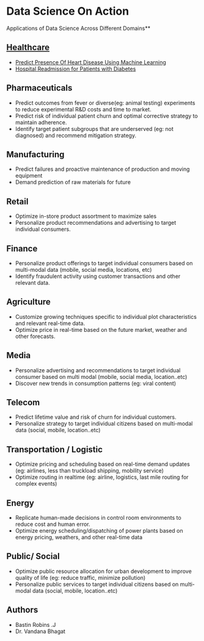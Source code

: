 # Data Science On Action
Applications of Data Science Across Different Domains**

## [Healthcare](healthcare/chapter.md)
- [Predict Presence Of Heart Disease Using Machine Learning](healthcare/chapter-1.md)
- [Hospital Readmission for Patients with Diabetes](healthcare/chapter-2.md)


## Pharmaceuticals

- Predict outcomes from fever or diverse(eg: animal testing) experiments to reduce experimental R&D costs and time to market.
- Predict risk of individual patient churn and optimal corrective strategy to maintain adherence.
- Identify target patient subgroups that are underserved (eg: not diagnosed) and recommend mitigation strategy.

## Manufacturing

- Predict failures and proactive maintenance of production and moving equipment
- Demand prediction of raw materials for future
  

## Retail

- Optimize in-store product assortment to maximize sales
- Personalize product recommendations and advertising to target individual consumers.


## Finance

- Personalize product offerings to target individual consumers based on multi-modal data (mobile, social media, locations, etc)
- Identify fraudulent activity using customer transactions and other relevant data.

  

## Agriculture

- Customize growing techniques specific to individual plot characteristics and relevant real-time data.
- Optimize price in real-time based on the future market, weather and other forecasts.

  

## Media

- Personalize advertising and recommendations to target individual consumer based on multi modal (mobile, social media, location..etc)
- Discover new trends in consumption patterns (eg: viral content)

  

## Telecom

- Predict lifetime value and risk of churn for individual customers.
- Personalize strategy to target individual citizens based on multi-modal data (social, mobile, location..etc)

  

  

## Transportation / Logistic

- Optimize pricing and scheduling based on real-time demand updates (eg: airlines, less than truckload shipping, mobility service)
- Optimize routing in realtime (eg: airline, logistics, last mile routing for complex events)

## Energy

- Replicate human-made decisions in control room environments to reduce cost and human error.
- Optimize energy scheduling/dispatching of power plants based on energy pricing, weathers, and other real-time data

  

## Public/ Social

- Optimize public resource allocation for urban development to improve quality of life (eg: reduce traffic, minimize pollution)
- Personalize public services to target individual citizens based on multi-modal data (social, mobile, location..etc)



## Authors
- Bastin Robins .J
- Dr. Vandana Bhagat
